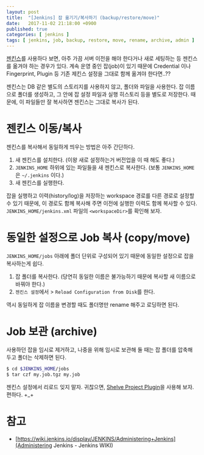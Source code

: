 ```yaml
---
layout: post
title:  "[Jenkins] 잡 옮기기/복사하기 (backup/restore/move)"
date:   2017-11-02 21:18:00 +0900
published: true
categories: [ jenkins ]
tags: [ jenkins, job, backup, restore, move, rename, archive, admin ]
---
```


[젠킨스](https://jenkins.io/)를 사용하다 보면, 아주 가끔 서버 이전을 해야 한다거나 새로 세팅하는 등 젠킨스를 옮겨야 하는 경우가 있다. 계속 운영 중인 잡(job)이 있기 때문에 Credential 이나 Fingerprint, Plugin 등 기존 제킨스 설정을 그대로 함께 옮겨야 한다면..??

젠킨스는 DB 같은 별도의 스토리지를 사용하지 않고, 폴더와 파일을 사용한다. 잡 이름으로 폴더를 생성하고, 그 안에 잡 설정 파일과 실행 히스토리 등을 별도로 저장한다. 때문에, 이 파일들만 잘 복사하면 젠킨스는 그대로 복사가 된다.


# 젠킨스 이동/복사

젠킨스를 복사해서 동일하게 띄우는 방법은 아주 간단하다.

1. 새 젠킨스를 설치한다. (이왕 새로 설정하는거 버전업을 이 때 해도 좋다.)
2. `JENKINS_HOME` 하위에 있는 파일들을 새 젠킨스로 복사한다. (보통 `JENKINS_HOME`은 `~/.jenkins` 이다.)
3. 새 젠킨스를 실행한다.

잡을 실행하고 이력(history/log)을 저장하는 workspace 경로를 다른 경로로 설정할 수 있기 때문에, 이 경로도 함께 복사해 주면 이전에 실행한 이력도 함께 복사할 수 있다. `JENKINS_HOME/jenkins.xml` 파일의 `<workspaceDir>`를 확인해 보자.


# 동일한 설정으로 Job 복사 (copy/move)

`JENKINS_HOME/jobs` 아래에 폴더 단위로 구성되어 있기 때문에 동일한 설정으로 잡을 복사하는게 쉽다.

1. 잡 폴더를 복사한다. (당연히 동일한 이름은 불가능하기 때문에 복사할 새 이름으로 바꿔야 한다.)
2. `젠킨스 설정`에서 > `Reload Configuration from Disk`를 한다.

역시 동일하게 잡 이름을 변경할 때도 폴더명만 rename 해주고 로딩하면 된다.


# Job 보관 (archive)

사용하던 잡을 임시로 제거하고, 나중을 위해 임시로 보관해 둘 때는 잡 폴더를 압축해 두고 폴더는 삭제하면 된다.

```bash
$ cd $JENKINS_HOME/jobs
$ tar czf my.job.tgz my.job
```

젠킨스 설정에서 리로드 잊지 말자. 귀찮으면, [Shelve Project Plugin](https://wiki.jenkins.io/display/JENKINS/Shelve+Project+Plugin)을 사용해 보자. 편하다. +_+


# 참고

- [https://wiki.jenkins.io/display/JENKINS/Administering+Jenkins](Administering Jenkins - Jenkins WIKI)
